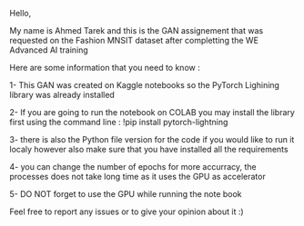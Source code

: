Hello,

My name is Ahmed Tarek and this is the GAN assignement that was requested on the Fashion MNSIT dataset after completting the WE Advanced AI training

Here are some information that you need to know :

1- This GAN was created on Kaggle notebooks so the PyTorch Lighining library was already installed

2- If you are going to run the notebook on COLAB you may install the library first using the command line : !pip install pytorch-lightning

3- there is also the Python file version for the code if you would like to run it localy however also make sure that you have installed all the requirements

4- you can change the number of epochs for more accurracy, the processes does not take long time as it uses the GPU as accelerator

5- DO NOT forget to use the GPU while running the note book


Feel free to report any issues or to give your opinion about it :)
